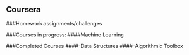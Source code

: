 ## Coursera
###Homework assignments/challenges

###Courses in progress:
####Machine Learning

###Completed Courses
####-Data Structures
####-Algorithmic Toolbox
